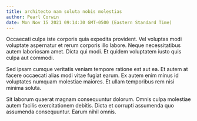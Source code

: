 ```yaml
---
title: architecto nam soluta nobis molestias
author: Pearl Corwin
date: Mon Nov 15 2021 09:14:30 GMT-0500 (Eastern Standard Time)
---
```

Occaecati culpa iste corporis quia expedita provident. Vel voluptas modi voluptate aspernatur et rerum corporis illo labore. Neque necessitatibus autem laboriosam amet. Dicta qui modi. Et quidem voluptatem iusto quis culpa aut commodi.

 Sed ipsam cumque veritatis veniam tempore ratione est aut ea. Et autem at facere occaecati alias modi vitae fugiat earum. Ex autem enim minus id voluptates numquam molestiae maiores. Et ullam temporibus rem nisi minima soluta.

 Sit laborum quaerat magnam consequuntur dolorum. Omnis culpa molestiae autem facilis exercitationem debitis. Dicta et corrupti assumenda quo assumenda consequuntur. Earum nihil omnis.